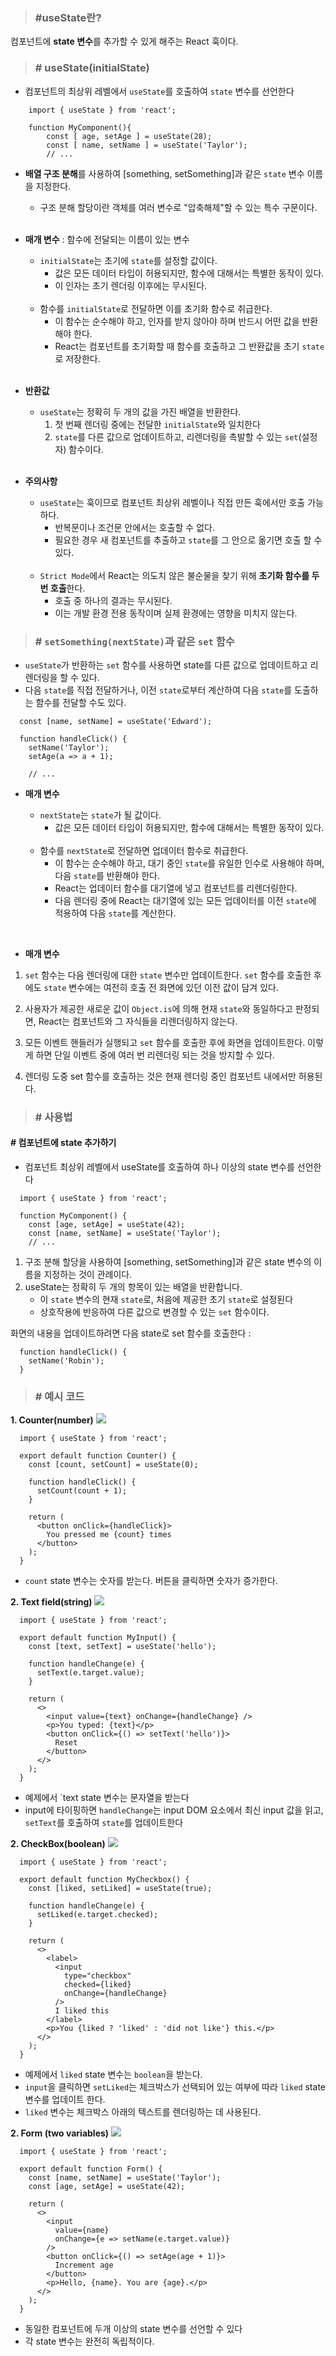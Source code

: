 > ### #useState란? 

컴포넌트에 **state 변수**를 추가할 수 있게 해주는 React 훅이다.

> ### # useState(initialState)

- 컴포넌트의 최상위 레벨에서 `useState`를 호출하여 `state` 변수를 선언한다
```
	import { useState } from 'react';
    
    function MyComponent(){
    	const [ age, setAge ] = useState(28);
        const [ name, setName ] = useState('Taylor');
        // ...
```

- **배열 구조 분해**를 사용하여 [something, setSomething]과 같은 `state` 변수 이름을 지정한다.
	
    - 구조 분해 할당이란 객체를 여러 변수로 "압축해제"할 수 있는 특수 구문이다.
	<br />

- **매개 변수** : 함수에 전달되는 이름이 있는 변수
	
    - `initialState`는 초기에 `state`를 설정할 값이다.
    	- 값은 모든 데이터 타입이 허용되지만, 함수에 대해서는 특별한 동작이 있다.
       - 이 인자는 초기 렌더링 이후에는 무시된다.
	<br />
	
    - 함수를 `initialState`로 전달하면 이를 초기화 함수로 취급한다.
    	- 이 함수는 순수해야 하고, 인자를 받지 않아야 하며 반드시 어떤 값을 반환해야 한다.
       - React는 컴포넌트를 초기화할 때 함수를 호출하고 그 반환값을 초기 `state`로 저장한다.
	<br />

- **반환값**
	
    - `useState`는 정확히 두 개의 값을 가진 배열을 반환한다.
    	1.  첫 번째 렌더링 중에는 전달한 `initialState`와 일치한다
       2.  `state`를 다른 값으로 업데이트하고, 리렌더링을 촉발할 수 있는 `set`(설정자) 함수이다.
       	<br />

- **주의사항**
	
    - `useState`는 훅이므로 컴포넌트 최상위 레벨이나 직접 만든 훅에서만 호출 가능하다.
    	- 반복문이나 조건문 안에서는 호출할 수 없다.
       - 필요한 경우 새 컴포넌트를 추출하고 `state`를 그 안으로 옮기면 호출 할 수 있다. 
	<br />

    - `Strict Mode`에서 React는 의도치 않은 불순물을 찾기 위해 **초기화 함수를 두번 호출**한다.
    	- 호출 중 하나의 결과는 무시된다. 
       - 이는 개발 환경 전용 동작이며 실제 환경에는 영향을 미치지 않는다.


>### # `setSomething(nextState)`과 같은 `set` 함수

- `useState`가 반환하는 `set` 함수를 사용하면 state를 다른 값으로 업데이트하고 리렌더링을 할 수 있다.
- 다음 `state`를 직접 전달하거나, 이전 `state`로부터 계산하여 다음 `state`를 도출하는 함수를 전달할 수도 있다.

```
  const [name, setName] = useState('Edward');

  function handleClick() {
    setName('Taylor');
    setAge(a => a + 1);
   	
    // ...
```

- **매개 변수**
	
    - `nextState`는 `state`가 될 값이다.
    	- 값은 모든 데이터 타입이 허용되지만, 함수에 대해서는 특별한 동작이 있다.
	<br />
	
    - 함수를 `nextState`로 전달하면 업데이터 함수로 취급한다.
    	- 이 함수는 순수해야 하고, 대기 중인 `state`를 유일한 인수로 사용해야 하며, 다음 `state`를 반환해야 한다.
       - React는 업데이터 함수를 대기열에 넣고 컴포넌트를 리렌더링한다.
       - 다음 렌더링 중에 React는 대기열에 있는 모든 업데이터를 이전 `state`에 적용하여 다음 `state`를 계산한다.

<br />

- **매개 변수**

1. `set` 함수는 다음 렌더링에 대한 `state` 변수만 업데이트한다.
	`set` 함수를 호출한 후에도 `state` 변수에는 여전히 호출 전 화면에 있던 이전 값이 담겨 있다.
    <br />
2. 사용자가 제공한 새로운 값이 `Object.is`에 의해 현재 `state`와 동일하다고 판정되면, React는 컴포넌트와 그 자식들을 리렌더링하지 않는다.
    <br />
3. 모든 이벤트 핸들러가 실행되고 `set` 함수를 호출한 후에 화면을 업데이트한다.
   이렇게 하면 단일 이벤트 중에 여러 번 리렌더링 되는 것을 방지할 수 있다.

4. 렌더링 도중 set 함수를 호출하는 것은 현재 렌더링 중인 컴포넌트 내에서만 허용된다.


>### # 사용법

#### # 컴포넌트에 state 추가하기

- 컴포넌트 최상위 레벨에서 useState를 호출하여 하나 이상의 state 변수를 선언한다
```
  import { useState } from 'react';

  function MyComponent() {
    const [age, setAge] = useState(42);
    const [name, setName] = useState('Taylor');
    // ...
```

1. 구조 분해 할당을 사용하여 [something, setSomething]과 같은 state 변수의 이름을 지정하는 것이 관례이다.
2. useState는 정확히 두 개의 항목이 있는 배열을 반환합니다.
	- 이 `state` 변수의 현재 `state`로, 처음에 제공한 초기 `state`로 설정된다
    - 상호작용에 반응하여 다른 값으로 변경할 수 있는 `set` 함수이다.

화면의 내용을 업데이트하려면 다음 state로 set 함수를 호출한다 :

```
  function handleClick() {
    setName('Robin');
  }
```

>### # 예시 코드

**1. Counter(number)**
![](https://velog.velcdn.com/images/fe_sunmin/post/f4969a44-06e3-494c-9473-f8c3a14d62b3/image.png)


```
  import { useState } from 'react';

  export default function Counter() {
    const [count, setCount] = useState(0);

    function handleClick() {
      setCount(count + 1);
    }

    return (
      <button onClick={handleClick}>
        You pressed me {count} times
      </button>
    );
  }
```
- `count` state 변수는 숫자를 받는다. 버튼을 클릭하면 숫자가 증가한다.


**2. Text field(string)**
![](https://velog.velcdn.com/images/fe_sunmin/post/fa8672e2-b9cd-421b-9921-c8b814fd7e6a/image.png)

```
  import { useState } from 'react';

  export default function MyInput() {
    const [text, setText] = useState('hello');

    function handleChange(e) {
      setText(e.target.value);
    }

    return (
      <>
        <input value={text} onChange={handleChange} />
        <p>You typed: {text}</p>
        <button onClick={() => setText('hello')}>
          Reset
        </button>
      </>
    );
  }
```
- 예제에서 `text state 변수는 문자열을 받는다
- input에 타이핑하면 `handleChange`는 input DOM 요소에서 최신 input 값을 읽고,
  `setText`를 호출하여 `state`를 업데이트한다


**2. CheckBox(boolean)**
![](https://velog.velcdn.com/images/fe_sunmin/post/0027839e-adbe-4b95-ad29-dd3def4cdd94/image.png)

```
  import { useState } from 'react';

  export default function MyCheckbox() {
    const [liked, setLiked] = useState(true);

    function handleChange(e) {
      setLiked(e.target.checked);
    }

    return (
      <>
        <label>
          <input
            type="checkbox"
            checked={liked}
            onChange={handleChange}
          />
          I liked this
        </label>
        <p>You {liked ? 'liked' : 'did not like'} this.</p>
      </>
    );
  }
```

- 예제에서 `liked` state 변수는 `boolean`을 받는다.
- `input`을 클릭하면 `setLiked`는 체크박스가 선택되어 있는 여부에 따라 `liked` state 변수를 업데이트 한다.
- `liked` 변수는 체크박스 아래의 텍스트를 렌더링하는 데 사용된다.


**2. Form (two variables)**
![](https://velog.velcdn.com/images/fe_sunmin/post/d1e4c235-4845-4362-8860-d5fd10dafee1/image.png)

```
  import { useState } from 'react';

  export default function Form() {
    const [name, setName] = useState('Taylor');
    const [age, setAge] = useState(42);

    return (
      <>
        <input
          value={name}
          onChange={e => setName(e.target.value)}
        />
        <button onClick={() => setAge(age + 1)}>
          Increment age
        </button>
        <p>Hello, {name}. You are {age}.</p>
      </>
    );
  }
```
- 동일한 컴포넌트에 두개 이상의 state 변수를 선언할 수 있다
- 각 state 변수는 완전히 독립적이다.








